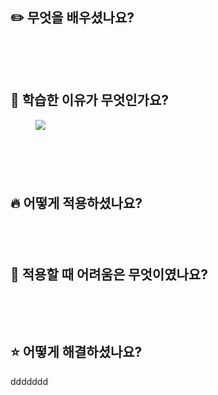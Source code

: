 <h2>✏️ 무엇을 배우셨나요?&nbsp;</h2><p>&nbsp;</p><p>&nbsp;</p><h2>🤔 학습한 이유가 무엇인가요?</h2><figure class="image"><img src="https://i.ibb.co/44NDmCc/thumbnail-3.png"></figure><h2>&nbsp;</h2><figure class="image"><img></figure><h2>🔥 어떻게 적용하셨나요?</h2><h2>&nbsp;</h2><h2>🚨 적용할 때 어려움은 무엇이였나요?</h2><p>&nbsp;</p><p>&nbsp;</p><h2>⭐️ 어떻게 해결하셨나요?</h2><p>ddddddd</p><p>&nbsp;</p>